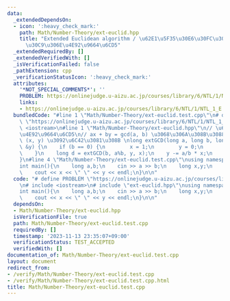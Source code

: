 ```yaml
---
data:
  _extendedDependsOn:
  - icon: ':heavy_check_mark:'
    path: Math/Number-Theory/ext-euclid.hpp
    title: "Extended Euclidean algorithm / \u62E1\u5F35\u30E6\u30FC\u30AF\u30EA\u30C3\
      \u30C9\u306E\u4E92\u9664\u6CD5"
  _extendedRequiredBy: []
  _extendedVerifiedWith: []
  _isVerificationFailed: false
  _pathExtension: cpp
  _verificationStatusIcon: ':heavy_check_mark:'
  attributes:
    '*NOT_SPECIAL_COMMENTS*': ''
    PROBLEM: https://onlinejudge.u-aizu.ac.jp/courses/library/6/NTL/1/NTL_1_E
    links:
    - https://onlinejudge.u-aizu.ac.jp/courses/library/6/NTL/1/NTL_1_E
  bundledCode: "#line 1 \"Math/Number-Theory/ext-euclid.test.cpp\"\n# define PROBLEM\
    \ \"https://onlinejudge.u-aizu.ac.jp/courses/library/6/NTL/1/NTL_1_E\"\n# include\
    \ <iostream>\n#line 1 \"Math/Number-Theory/ext-euclid.hpp\"\n// \u62E1\u5F35Euclid\u306E\
    \u4E92\u9664\u6CD5\n// ax + by = gcd(a, b) \u3068\u306A\u308B\u3088\u3046\u306A\
    \ (x, y) \u3092\u6C42\u3081\u308B \nlong extGCD(long a, long b, long &x, long\
    \ &y) {\n    if (b == 0) {\n        x = 1;\n        y = 0;\n        return a;\n\
    \    }\n    long d = extGCD(b, a%b, y, x);\n    y -= a/b * x;\n    return d;\n\
    }\n#line 4 \"Math/Number-Theory/ext-euclid.test.cpp\"\nusing namespace std;\n\n\
    int main(){\n    long a,b;\n    cin >> a >> b;\n    long x,y;\n    extGCD(a,b,x,y);\n\
    \    cout << x << \" \" << y << endl;\n}\n\n"
  code: "# define PROBLEM \"https://onlinejudge.u-aizu.ac.jp/courses/library/6/NTL/1/NTL_1_E\"\
    \n# include <iostream>\n# include \"ext-euclid.hpp\"\nusing namespace std;\n\n\
    int main(){\n    long a,b;\n    cin >> a >> b;\n    long x,y;\n    extGCD(a,b,x,y);\n\
    \    cout << x << \" \" << y << endl;\n}\n\n"
  dependsOn:
  - Math/Number-Theory/ext-euclid.hpp
  isVerificationFile: true
  path: Math/Number-Theory/ext-euclid.test.cpp
  requiredBy: []
  timestamp: '2023-11-13 23:35:07+09:00'
  verificationStatus: TEST_ACCEPTED
  verifiedWith: []
documentation_of: Math/Number-Theory/ext-euclid.test.cpp
layout: document
redirect_from:
- /verify/Math/Number-Theory/ext-euclid.test.cpp
- /verify/Math/Number-Theory/ext-euclid.test.cpp.html
title: Math/Number-Theory/ext-euclid.test.cpp
---
```

